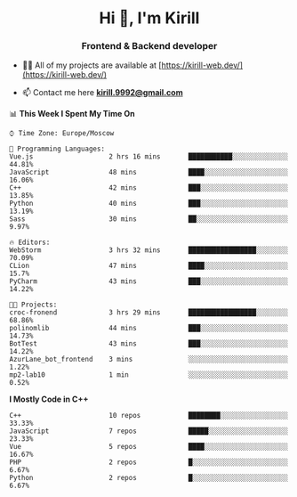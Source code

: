<h1 align="center">Hi 👋, I'm Kirill</h1>
<h3 align="center">Frontend & Backend developer</h3>

- 👨‍💻 All of my projects are available at [https://kirill-web.dev/](https://kirill-web.dev/)

- 📫 Contact me here **kirill.9992@gmail.com**











<!--START_SECTION:waka-->
📊 **This Week I Spent My Time On** 

```text
⌚︎ Time Zone: Europe/Moscow

💬 Programming Languages: 
Vue.js                   2 hrs 16 mins       ███████████░░░░░░░░░░░░░░   44.81% 
JavaScript               48 mins             ████░░░░░░░░░░░░░░░░░░░░░   16.06% 
C++                      42 mins             ███░░░░░░░░░░░░░░░░░░░░░░   13.85% 
Python                   40 mins             ███░░░░░░░░░░░░░░░░░░░░░░   13.19% 
Sass                     30 mins             ██░░░░░░░░░░░░░░░░░░░░░░░   9.97%

🔥 Editors: 
WebStorm                 3 hrs 32 mins       █████████████████░░░░░░░░   70.09% 
CLion                    47 mins             ████░░░░░░░░░░░░░░░░░░░░░   15.7% 
PyCharm                  43 mins             ███░░░░░░░░░░░░░░░░░░░░░░   14.22%

🐱‍💻 Projects: 
croc-fronend             3 hrs 29 mins       █████████████████░░░░░░░░   68.86% 
polinomlib               44 mins             ███░░░░░░░░░░░░░░░░░░░░░░   14.73% 
BotTest                  43 mins             ███░░░░░░░░░░░░░░░░░░░░░░   14.22% 
AzurLane_bot_frontend    3 mins              ░░░░░░░░░░░░░░░░░░░░░░░░░   1.22% 
mp2-lab10                1 min               ░░░░░░░░░░░░░░░░░░░░░░░░░   0.52%

```

**I Mostly Code in C++** 

```text
C++                      10 repos            ████████░░░░░░░░░░░░░░░░░   33.33% 
JavaScript               7 repos             █████░░░░░░░░░░░░░░░░░░░░   23.33% 
Vue                      5 repos             ████░░░░░░░░░░░░░░░░░░░░░   16.67% 
PHP                      2 repos             █░░░░░░░░░░░░░░░░░░░░░░░░   6.67% 
Python                   2 repos             █░░░░░░░░░░░░░░░░░░░░░░░░   6.67%

```



<!--END_SECTION:waka-->

